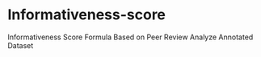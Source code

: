 # Informativeness-score
Informativeness Score Formula Based on Peer Review  Analyze Annotated Dataset
